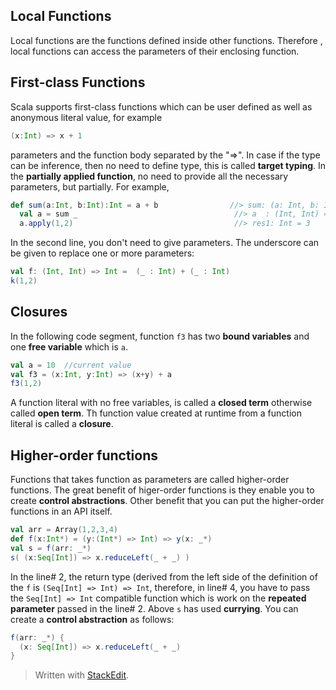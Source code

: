 

## Local Functions
Local functions are the functions defined inside other functions. Therefore , local functions can access the parameters of their enclosing function.
## First-class Functions
Scala supports first-class functions which can be user defined as well as anonymous literal value, for example
```scala
(x:Int) => x + 1
```
parameters and the function body separated by the "=>". In case if the type can be inference, then no need to define type, this is called **target typing**.
In the **partially applied function**,  no need to provide all the necessary parameters, but partially. For example,
```scala
def sum(a:Int, b:Int):Int = a + b                //> sum: (a: Int, b: Int)Int
  val a = sum _                                   //> a  : (Int, Int) => Int = ex3$$$Lambda$9/1209271652@58ceff1
  a.apply(1,2)                                    //> res1: Int = 3
```
In the second line, you don't need to give parameters. The underscore can be given to replace one or more parameters:
```scala
val f: (Int, Int) => Int =  (_ : Int) + (_ : Int)
k(1,2)
```

## Closures
In the following code segment, function `f3` has two **bound variables** and one **free variable** which is `a`.
```scala
val a = 10  //current value
val f3 = (x:Int, y:Int) => (x+y) + a  
f3(1,2)
```
A function literal with no free variables, is called a **closed term** otherwise called **open term**. Th function value created at runtime from a function literal is called a **closure**.

## Higher-order functions
Functions that takes function as parameters are called higher-order functions. The great benefit of higer-order functions is they enable you to create **control abstractions**. Other benefit that you can put the higher-order functions in an API itself.

```scala
val arr = Array(1,2,3,4)  
def f(x:Int*) = (y:(Int*) => Int) => y(x: _*)  
val s = f(arr: _*)  
s( (x:Seq[Int]) => x.reduceLeft(_ + _) )
```

In the line# 2, the return type (derived from the left side of the definition of the `f` is `(Seq[Int] => Int) => Int`, therefore, in line# 4, you have to pass the `Seq[Int] => Int` compatible function which is work on the **repeated parameter** passed in the line# 2. Above `s` has used **currying**.  You can create a **control abstraction** as follows:

```scala
f(arr: _*) {  
  (x: Seq[Int]) => x.reduceLeft(_ + _)  
}
```

> Written with [StackEdit](https://stackedit.io/).
<!--stackedit_data:
eyJoaXN0b3J5IjpbLTE4MDA0NjU0NjgsLTEyODI5NjQwMDIsMT
g5MTY3MTE1MSwtMjA5NzIxODA0NCwzMDY3MjI4MjEsLTE3MDc0
MDExMjcsMTQwOTgzNzI5MSwxOTY2ODcyNDYzLC03ODM2OTg1OD
MsMjgyMzA2NzMzLDEzMTIyODg1NzcsMTk5NzA5NDY0MywtMzcx
NzUwMDA0LC0xOTg4NzYwMjI0LDgyOTYwMTU4MSwtMTEyOTU5OD
Q2NV19
-->
